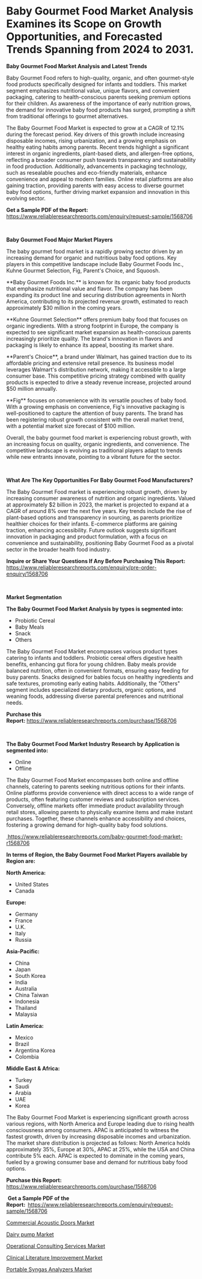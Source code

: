 <p><h1>Baby Gourmet Food Market Analysis Examines its Scope on Growth Opportunities, and Forecasted Trends Spanning from 2024 to 2031.</h1></p><p><strong>Baby Gourmet Food Market Analysis and Latest Trends</strong></p>
<p><p>Baby Gourmet Food refers to high-quality, organic, and often gourmet-style food products specifically designed for infants and toddlers. This market segment emphasizes nutritional value, unique flavors, and convenient packaging, catering to health-conscious parents seeking premium options for their children. As awareness of the importance of early nutrition grows, the demand for innovative baby food products has surged, prompting a shift from traditional offerings to gourmet alternatives.</p><p>The Baby Gourmet Food Market is expected to grow at a CAGR of 12.1% during the forecast period. Key drivers of this growth include increasing disposable incomes, rising urbanization, and a growing emphasis on healthy eating habits among parents. Recent trends highlight a significant interest in organic ingredients, plant-based diets, and allergen-free options, reflecting a broader consumer push towards transparency and sustainability in food production. Additionally, advancements in packaging technology, such as resealable pouches and eco-friendly materials, enhance convenience and appeal to modern families. Online retail platforms are also gaining traction, providing parents with easy access to diverse gourmet baby food options, further driving market expansion and innovation in this evolving sector.</p></p>
<p><strong>Get a Sample PDF of the Report:&nbsp;</strong> <a href="https://www.reliableresearchreports.com/enquiry/request-sample/1568706?utm_campaign=40&utm_medium=2&utm_source=Github&utm_content=ia&utm_term=19102024&utm_id=baby-gourmet-food">https://www.reliableresearchreports.com/enquiry/request-sample/1568706</a></p>
<p>&nbsp;</p>
<p><strong>Baby Gourmet Food Major Market Players</strong></p>
<p><p>The baby gourmet food market is a rapidly growing sector driven by an increasing demand for organic and nutritious baby food options. Key players in this competitive landscape include Baby Gourmet Foods Inc., Kuhne Gourmet Selection, Fig, Parent's Choice, and Squoosh.</p><p>**Baby Gourmet Foods Inc.** is known for its organic baby food products that emphasize nutritional value and flavor. The company has been expanding its product line and securing distribution agreements in North America, contributing to its projected revenue growth, estimated to reach approximately $30 million in the coming years.</p><p>**Kuhne Gourmet Selection** offers premium baby food that focuses on organic ingredients. With a strong footprint in Europe, the company is expected to see significant market expansion as health-conscious parents increasingly prioritize quality. The brand's innovation in flavors and packaging is likely to enhance its appeal, boosting its market share.</p><p>**Parent's Choice**, a brand under Walmart, has gained traction due to its affordable pricing and extensive retail presence. Its business model leverages Walmart's distribution network, making it accessible to a large consumer base. This competitive pricing strategy combined with quality products is expected to drive a steady revenue increase, projected around $50 million annually.</p><p>**Fig** focuses on convenience with its versatile pouches of baby food. With a growing emphasis on convenience, Fig's innovative packaging is well-positioned to capture the attention of busy parents. The brand has been registering robust growth consistent with the overall market trend, with a potential market size forecast of $100 million.</p><p>Overall, the baby gourmet food market is experiencing robust growth, with an increasing focus on quality, organic ingredients, and convenience. The competitive landscape is evolving as traditional players adapt to trends while new entrants innovate, pointing to a vibrant future for the sector.</p></p>
<p>&nbsp;</p>
<p><strong>What Are The Key Opportunities For Baby Gourmet Food Manufacturers?</strong></p>
<p><p>The Baby Gourmet Food market is experiencing robust growth, driven by increasing consumer awareness of nutrition and organic ingredients. Valued at approximately $2 billion in 2023, the market is projected to expand at a CAGR of around 8% over the next five years. Key trends include the rise of plant-based options and transparency in sourcing, as parents prioritize healthier choices for their infants. E-commerce platforms are gaining traction, enhancing accessibility. Future outlook suggests significant innovation in packaging and product formulation, with a focus on convenience and sustainability, positioning Baby Gourmet Food as a pivotal sector in the broader health food industry.</p></p>
<p><strong>Inquire or Share Your Questions If Any Before Purchasing This Report:</strong> <a href="https://www.reliableresearchreports.com/enquiry/pre-order-enquiry/1568706?utm_campaign=40&utm_medium=2&utm_source=Github&utm_content=ia&utm_term=19102024&utm_id=baby-gourmet-food">https://www.reliableresearchreports.com/enquiry/pre-order-enquiry/1568706</a></p>
<p>&nbsp;</p>
<p><strong>Market Segmentation</strong></p>
<p><strong>The Baby Gourmet Food Market Analysis by types is segmented into:</strong></p>
<p><ul><li>Probiotic Cereal</li><li>Baby Meals</li><li>Snack</li><li>Others</li></ul></p>
<p><p>The Baby Gourmet Food Market encompasses various product types catering to infants and toddlers. Probiotic cereal offers digestive health benefits, enhancing gut flora for young children. Baby meals provide balanced nutrition, often in convenient formats, ensuring easy feeding for busy parents. Snacks designed for babies focus on healthy ingredients and safe textures, promoting early eating habits. Additionally, the "Others" segment includes specialized dietary products, organic options, and weaning foods, addressing diverse parental preferences and nutritional needs.</p></p>
<p><strong>Purchase this Report:&nbsp;</strong><a href="https://www.reliableresearchreports.com/purchase/1568706?utm_campaign=40&utm_medium=2&utm_source=Github&utm_content=ia&utm_term=19102024&utm_id=baby-gourmet-food">https://www.reliableresearchreports.com/purchase/1568706</a></p>
<p>&nbsp;</p>
<p><strong>The Baby Gourmet Food Market Industry Research by Application is segmented into:</strong></p>
<p><ul><li>Online</li><li>Offline</li></ul></p>
<p><p>The Baby Gourmet Food Market encompasses both online and offline channels, catering to parents seeking nutritious options for their infants. Online platforms provide convenience with direct access to a wide range of products, often featuring customer reviews and subscription services. Conversely, offline markets offer immediate product availability through retail stores, allowing parents to physically examine items and make instant purchases. Together, these channels enhance accessibility and choices, fostering a growing demand for high-quality baby food solutions.</p></p>
<p><a href="https://www.reliableresearchreports.com/baby-gourmet-food-market-r1568706?utm_campaign=40&utm_medium=2&utm_source=Github&utm_content=ia&utm_term=19102024&utm_id=baby-gourmet-food">&nbsp;https://www.reliableresearchreports.com/baby-gourmet-food-market-r1568706</a></p>
<p><strong>In terms of Region, the Baby Gourmet Food Market Players available by Region are:</strong></p>
<p>
    <p> <strong> North America: </strong>
        <ul>
            <li>United States</li>
            <li>Canada</li>
        </ul>
        </p> 
    <p> <strong> Europe: </strong>
        <ul>
            <li>Germany</li>
            <li>France</li>
            <li>U.K.</li>
            <li>Italy</li>
            <li>Russia</li>
        </ul>
        </p> 
    <p> <strong> Asia-Pacific: </strong>
        <ul>
            <li>China</li>
            <li>Japan</li>
            <li>South Korea</li>
            <li>India</li>
            <li>Australia</li>
            <li>China Taiwan</li>
            <li>Indonesia</li>
            <li>Thailand</li>
            <li>Malaysia</li>
        </ul>
        </p> 
    <p> <strong> Latin America: </strong>
        <ul>
            <li>Mexico</li>
            <li>Brazil</li>
            <li>Argentina Korea</li>
            <li>Colombia</li>
        </ul>
        </p> 
    <p> <strong> Middle East & Africa: </strong>
        <ul>
            <li>Turkey</li>
            <li>Saudi</li>
            <li>Arabia</li>
            <li>UAE</li>
            <li>Korea</li>
        </ul>
    </p>
    </p>
<p><p>The Baby Gourmet Food Market is experiencing significant growth across various regions, with North America and Europe leading due to rising health consciousness among consumers. APAC is anticipated to witness the fastest growth, driven by increasing disposable incomes and urbanization. The market share distribution is projected as follows: North America holds approximately 35%, Europe at 30%, APAC at 25%, while the USA and China contribute 5% each. APAC is expected to dominate in the coming years, fueled by a growing consumer base and demand for nutritious baby food options.</p></p>
<p><strong>Purchase this Report: </strong><a href="https://www.reliableresearchreports.com/purchase/1568706?utm_campaign=40&utm_medium=2&utm_source=Github&utm_content=ia&utm_term=19102024&utm_id=baby-gourmet-food">https://www.reliableresearchreports.com/purchase/1568706</a></p>
<p>&nbsp;<strong>Get a Sample PDF of the Report:&nbsp;&nbsp;</strong><a href="https://www.reliableresearchreports.com/enquiry/request-sample/1568706?utm_campaign=40&utm_medium=2&utm_source=Github&utm_content=ia&utm_term=19102024&utm_id=baby-gourmet-food">https://www.reliableresearchreports.com/enquiry/request-sample/1568706</a></p>
<p><strong></strong></p>
<p><p><a href="https://issuu.com/reportprime-2/docs/commercial-acoustic-doors-market-si_afbe04d61a6b5e?utm_campaign=40&utm_medium=2&utm_source=Github&utm_content=ia&utm_term=19102024&utm_id=baby-gourmet-food">Commercial Acoustic Doors Market</a></p><p><a href="https://www.linkedin.com/pulse/dairy-pump-market-investigation-industry-evolution-forecast-houvf?utm_campaign=40&utm_medium=2&utm_source=Github&utm_content=ia&utm_term=19102024&utm_id=baby-gourmet-food">Dairy pump Market</a></p><p><a href="https://github.com/alespiliffe/Market-Research-Report-List-1/blob/main/operational-consulting-services-market.md?utm_campaign=40&utm_medium=2&utm_source=Github&utm_content=ia&utm_term=19102024&utm_id=baby-gourmet-food">Operational Consulting Services Market</a></p><p><a href="https://github.com/darcy8m10dupre/Market-Research-Report-List-1/blob/main/clinical-literature-improvement-market.md?utm_campaign=40&utm_medium=2&utm_source=Github&utm_content=ia&utm_term=19102024&utm_id=baby-gourmet-food">Clinical Literature Improvement Market</a></p><p><a href="https://issuu.com/reportprime-2/docs/portable-syngas-analyzers-market-si_a84deac3d0d06e?utm_campaign=40&utm_medium=2&utm_source=Github&utm_content=ia&utm_term=19102024&utm_id=baby-gourmet-food">Portable Syngas Analyzers Market</a></p></p>